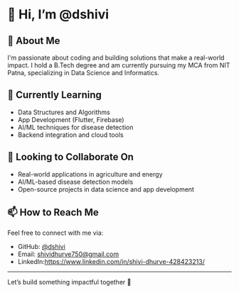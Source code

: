 # 👋 Hi, I’m @dshivi

## 👀 About Me
I'm passionate about coding and building solutions that make a real-world impact. I hold a B.Tech degree and am currently pursuing my MCA from NIT Patna, specializing in Data Science and Informatics.

## 🌱 Currently Learning
- Data Structures and Algorithms
- App Development (Flutter, Firebase)
- AI/ML techniques for disease detection
- Backend integration and cloud tools

## 💞️ Looking to Collaborate On
- Real-world applications in agriculture and energy
- AI/ML-based disease detection models
- Open-source projects in data science and app development

## 📫 How to Reach Me
Feel free to connect with me via:
- GitHub: [@dshivi](https://github.com/dshivi)
- Email: shividhurve750@gmail.com
- LinkedIn:https://www.linkedin.com/in/shivi-dhurve-428423213/
---

Let’s build something impactful together 🚀
<!---
dshivi/dshivi is a ✨ special ✨ repository because its `README.md` (this file) appears on your GitHub profile.
You can click the Preview link to take a look at your changes.
--->
